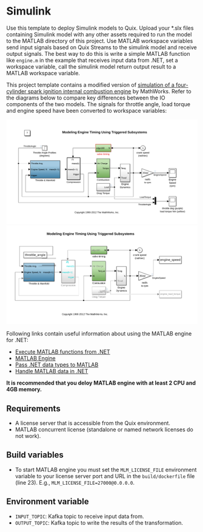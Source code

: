# Simulink

Use this template to deploy Simulink models to Quix. Upload your *.slx files containing Simulink model with any other assets required to run the model to the MATLAB directory of this project. Use MATLAB workspace variables send input signals based on Quix Streams to the simulink model and receive output signals. The best way to do this is write a simple MATLAB function like `engine.m` in the example that receives input data from .NET, set a workspace variable, call the simulink model return output result to a MATLAB workspace variable. 

This project template contains a modified version of [simulation of a four-cylinder spark ignition internal combustion engine](https://www.mathworks.com/help/simulink/slref/modeling-engine-timing-using-triggered-subsystems.html) by MathWorks. Refer to the diagrams below to compare key differences between the IO components of the two models. The signals for throttle angle, load torque and engine speed have been converted to workspace variables:

<p float="center">
  <img src="img/img1.png" />
  <img src="img/img2.png" /> 
</p>

Following links contain useful information about using the MATLAB engine for .NET:
 - [Execute MATLAB functions from .NET](https://www.mathworks.com/help/matlab/matlab_external/execute-matlab-functions-from-net.html)
 - [MATLAB Engine](https://www.mathworks.com/help/matlab/apiref/mathworks.matlab.engine.matlabengine.html#mw_ba179c55-e64b-4a3b-a091-73db6a587d62)
 - [Pass .NET data types to MATLAB](https://www.mathworks.com/help/matlab/matlab_external/pass-data-to-matlab-from-net.html)
 - [Handle MATLAB data in .NET](https://www.mathworks.com/help/matlab/matlab_external/handle-matlab-data-in-net-applications.html)

**It is recommended that you deloy MATLAB engine with at least 2 CPU and 4GB memory.**

## Requirements
 - A license server that is accessible from the Quix environment.
 - MATLAB concurrent license (standalone or named network licenses do not work).

## Build variables

 - To start MATLAB engine you must set the `MLM_LICENSE_FILE` environment variable to your license server port and URL in the `build/dockerfile` file (line 23). E.g., `MLM_LICENSE_FILE=27000@0.0.0.0`.

## Environment variable
 - `INPUT_TOPIC`: Kafka topic to receive input data from.
 - `OUTPUT_TOPIC`: Kafka topic to write the results of the transformation.